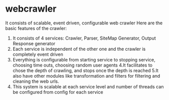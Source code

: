 # webcrawler
It consists of scalable, event driven, configurable web crawler
Here are the basic features of the crawler:
1. It consists of 4 services: Crawler, Parser, SiteMap Generator, Output Response generator
2. Each service is independent of the other one and the crawler is completely event driven
3. Everything is configurable from starting service to stopping service, choosing time outs, choosing random user agents
4.It facilitates to chose the depth of crawling, and stops once the depth is reached
5.It also have other modules like transformation and filters for filtering and cleaning the web urls.
6. This system is scalable at each service level and number of threads can be configured from config for each service
